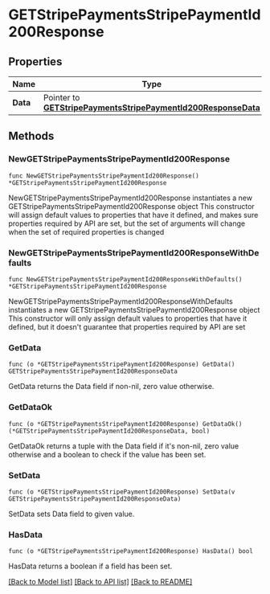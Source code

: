 # GETStripePaymentsStripePaymentId200Response

## Properties

Name | Type | Description | Notes
------------ | ------------- | ------------- | -------------
**Data** | Pointer to [**GETStripePaymentsStripePaymentId200ResponseData**](GETStripePaymentsStripePaymentId200ResponseData.md) |  | [optional] 

## Methods

### NewGETStripePaymentsStripePaymentId200Response

`func NewGETStripePaymentsStripePaymentId200Response() *GETStripePaymentsStripePaymentId200Response`

NewGETStripePaymentsStripePaymentId200Response instantiates a new GETStripePaymentsStripePaymentId200Response object
This constructor will assign default values to properties that have it defined,
and makes sure properties required by API are set, but the set of arguments
will change when the set of required properties is changed

### NewGETStripePaymentsStripePaymentId200ResponseWithDefaults

`func NewGETStripePaymentsStripePaymentId200ResponseWithDefaults() *GETStripePaymentsStripePaymentId200Response`

NewGETStripePaymentsStripePaymentId200ResponseWithDefaults instantiates a new GETStripePaymentsStripePaymentId200Response object
This constructor will only assign default values to properties that have it defined,
but it doesn't guarantee that properties required by API are set

### GetData

`func (o *GETStripePaymentsStripePaymentId200Response) GetData() GETStripePaymentsStripePaymentId200ResponseData`

GetData returns the Data field if non-nil, zero value otherwise.

### GetDataOk

`func (o *GETStripePaymentsStripePaymentId200Response) GetDataOk() (*GETStripePaymentsStripePaymentId200ResponseData, bool)`

GetDataOk returns a tuple with the Data field if it's non-nil, zero value otherwise
and a boolean to check if the value has been set.

### SetData

`func (o *GETStripePaymentsStripePaymentId200Response) SetData(v GETStripePaymentsStripePaymentId200ResponseData)`

SetData sets Data field to given value.

### HasData

`func (o *GETStripePaymentsStripePaymentId200Response) HasData() bool`

HasData returns a boolean if a field has been set.


[[Back to Model list]](../README.md#documentation-for-models) [[Back to API list]](../README.md#documentation-for-api-endpoints) [[Back to README]](../README.md)


